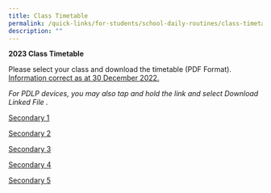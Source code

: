 ```yaml
---
title: Class Timetable
permalink: /quick-links/for-students/school-daily-routines/class-timetable/
description: ""
---
```

**2023 Class Timetable**

Please select your class and download the timetable (PDF Format). <br>
<u> Information correct as at 30 December 2022. </u>

_For PDLP devices, you may also tap and hold the link and select Download Linked File ._

[Secondary 1](/files/Sec%201%20UPDATED%202023%20YCSS%20Sem%201%20Timetable%20Classes.pdf)

[Secondary 2](/files/Sec%202%20UPDATED%202023%20YCSS%20Sem%201%20Timetable%20Classes.pdf)

[Secondary 3](/files/Sec%203%20UPDATED%202023%20YCSS%20Sem%201%20Timetable%20Classes_compressed.pdf)

[Secondary 4](/files/Sec%204%20UPDATED%202023%20YCSS%20Sem%201%20Timetable%20Classes.pdf)

[Secondary 5](/files/Sec%205%20UPDATED%202023%20YCSS%20Sem%201%20Timetable%20Classes.pdf)